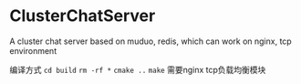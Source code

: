 # ClusterChatServer
A cluster chat server based on muduo, redis, which can work on nginx, tcp environment

编译方式
`cd build`
`rm -rf *`
`cmake ..`
`make`
 需要nginx tcp负载均衡模块
